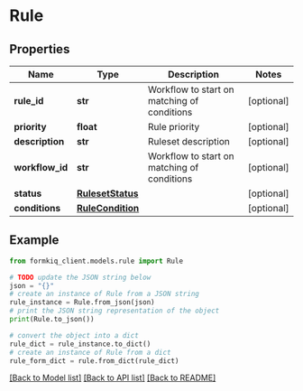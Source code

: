 # Rule


## Properties

Name | Type | Description | Notes
------------ | ------------- | ------------- | -------------
**rule_id** | **str** | Workflow to start on matching of conditions | [optional] 
**priority** | **float** | Rule priority | [optional] 
**description** | **str** | Ruleset description | [optional] 
**workflow_id** | **str** | Workflow to start on matching of conditions | [optional] 
**status** | [**RulesetStatus**](RulesetStatus.md) |  | [optional] 
**conditions** | [**RuleCondition**](RuleCondition.md) |  | [optional] 

## Example

```python
from formkiq_client.models.rule import Rule

# TODO update the JSON string below
json = "{}"
# create an instance of Rule from a JSON string
rule_instance = Rule.from_json(json)
# print the JSON string representation of the object
print(Rule.to_json())

# convert the object into a dict
rule_dict = rule_instance.to_dict()
# create an instance of Rule from a dict
rule_form_dict = rule.from_dict(rule_dict)
```
[[Back to Model list]](../README.md#documentation-for-models) [[Back to API list]](../README.md#documentation-for-api-endpoints) [[Back to README]](../README.md)


